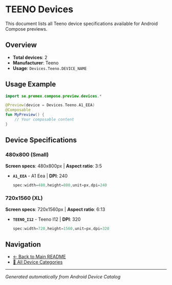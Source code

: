 # TEENO Devices

This document lists all Teeno device specifications available for Android Compose previews.

## Overview

- **Total devices**: 2
- **Manufacturer**: Teeno
- **Usage**: `Devices.Teeno.DEVICE_NAME`

## Usage Example

```kotlin
import se.premex.compose.preview.devices.*

@Preview(device = Devices.Teeno.A1_EEA)
@Composable
fun MyPreview() {
    // Your composable content
}
```

## Device Specifications

### 480x800 (Small)

**Screen specs**: 480x800px | **Aspect ratio**: 3:5

- **`A1_EEA`** - A1 Eea | **DPI**: 240
  ```kotlin
  spec:width=480,height=800,unit=px,dpi=240
  ```

### 720x1560 (XL)

**Screen specs**: 720x1560px | **Aspect ratio**: 6:13

- **`TEENO_I12`** - Teeno I12 | **DPI**: 320
  ```kotlin
  spec:width=720,height=1560,unit=px,dpi=320
  ```

## Navigation

- [← Back to Main README](../../README.md)
- [📱 All Device Categories](../README.md)

---
*Generated automatically from Android Device Catalog*
